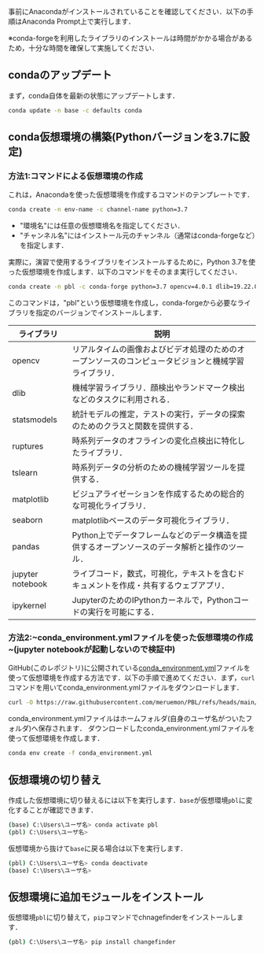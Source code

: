 事前にAnacondaがインストールされていることを確認してください．以下の手順はAnaconda Prompt上で実行します．

※conda-forgeを利用したライブラリのインストールは時間がかかる場合があるため，十分な時間を確保して実施してください．

## condaのアップデート

まず，conda自体を最新の状態にアップデートします．
```bash
conda update -n base -c defaults conda
```

## conda仮想環境の構築(Pythonバージョンを3.7に設定)

### 方法1:コマンドによる仮想環境の作成
これは，Anacondaを使った仮想環境を作成するコマンドのテンプレートです．
```bash
conda create -n env-name -c channel-name python=3.7
```
* "環境名"には任意の仮想環境名を指定してください．
* "チャンネル名"にはインストール元のチャンネル（通常はconda-forgeなど）を指定します．

実際に，演習で使用するライブラリをインストールするために，Python 3.7を使った仮想環境を作成します．以下のコマンドをそのまま実行してください．
```bash
conda create -n pbl -c conda-forge python=3.7 opencv=4.0.1 dlib=19.22.0 matplotlib=3.5.3 pandas notebook ipykernel ruptures seaborn statsmodels tslearn
```
このコマンドは，"pbl"という仮想環境を作成し，conda-forgeから必要なライブラリを指定のバージョンでインストールします．

| ライブラリ            | 説明                                                                                             |
|-----------------------|------------------------------------------------------------------------------------------------|
| opencv                | リアルタイムの画像およびビデオ処理のためのオープンソースのコンピュータビジョンと機械学習ライブラリ． |
| dlib                  | 機械学習ライブラリ．顔検出やランドマーク検出などのタスクに利用される．|
| statsmodels           | 統計モデルの推定，テストの実行，データの探索のためのクラスと関数を提供する．|
| ruptures              | 時系列データのオフラインの変化点検出に特化したライブラリ．|
| tslearn               | 時系列データの分析のための機械学習ツールを提供する．|
| matplotlib            | ビジュアライゼーションを作成するための総合的な可視化ライブラリ．|
| seaborn               | matplotlibベースのデータ可視化ライブラリ． |
| pandas                | Python上でデータフレームなどのデータ構造を提供するオープンソースのデータ解析と操作のツール．|
| jupyter notebook      | ライブコード，数式，可視化，テキストを含むドキュメントを作成・共有するウェブアプリ．|
| ipykernel             | JupyterのためのIPythonカーネルで，Pythonコードの実行を可能にする．|

### 方法2:~conda_environment.ymlファイルを使った仮想環境の作成~(jupyter notebookが起動しないので検証中)

GitHub(このレポジトリ)に公開されている[conda_environment.yml](conda_environment.yml)ファイルを使って仮想環境を作成する方法です．以下の手順で進めてください．まず，`curl`コマンドを用いてconda_environment.ymlファイルをダウンロードします．
```bash
curl -O https://raw.githubusercontent.com/meruemon/PBL/refs/heads/main/conda_environment.yml
```

conda_environment.ymlファイルはホームフォルダ(自身のユーザ名がついたフォルダ)へ保存されます．
ダウンロードしたconda_environment.ymlファイルを使って仮想環境を作成します．
```bash
conda env create -f conda_environment.yml
```

## 仮想環境の切り替え

作成した仮想環境に切り替えるには以下を実行します．`base`が仮想環境`pbl`に変化することが確認できます．
```bash
(base) C:\Users\ユーザ名> conda activate pbl
(pbl) C:\Users\ユーザ名>
```

仮想環境から抜けて`base`に戻る場合は以下を実行します．
```bash
(pbl) C:\Users\ユーザ名> conda deactivate
(base) C:\Users\ユーザ名>
```

## 仮想環境に追加モジュールをインストール

仮想環境`pbl`に切り替えて，`pip`コマンドでchnagefinderをインストールします．
```bash
(pbl) C:\Users\ユーザ名> pip install changefinder
```
